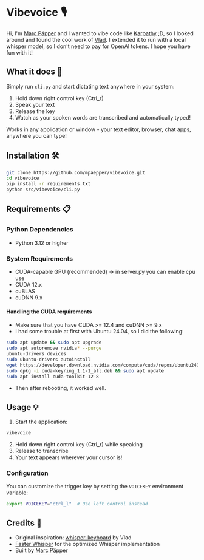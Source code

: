 # Vibevoice 🎙️

Hi, I'm [Marc Päpper](https://x.com/mpaepper) and I wanted to vibe code like [Karpathy](https://x.com/karpathy/status/1886192184808149383) ;D, so I looked around and found the cool work of [Vlad](https://github.com/vlad-ds/whisper-keyboard). I extended it to run with a local whisper model, so I don't need to pay for OpenAI tokens.
I hope you have fun with it!

## What it does 🚀

Simply run `cli.py` and start dictating text anywhere in your system:
1. Hold down right control key (Ctrl_r)
2. Speak your text
3. Release the key
4. Watch as your spoken words are transcribed and automatically typed!

Works in any application or window - your text editor, browser, chat apps, anywhere you can type!

## Installation 🛠️

```bash
git clone https://github.com/mpaepper/vibevoice.git
cd vibevoice
pip install -r requirements.txt
python src/vibevoice/cli.py
```

## Requirements 📋

### Python Dependencies
- Python 3.12 or higher

### System Requirements
- CUDA-capable GPU (recommended) -> in server.py you can enable cpu use
- CUDA 12.x
- cuBLAS
- cuDNN 9.x

#### Handling the CUDA requirements

* Make sure that you have CUDA >= 12.4 and cuDNN >= 9.x
* I had some trouble at first with Ubuntu 24.04, so I did the following:

```bash
sudo apt update && sudo apt upgrade
sudo apt autoremove nvidia* --purge
ubuntu-drivers devices
sudo ubuntu-drivers autoinstall
wget https://developer.download.nvidia.com/compute/cuda/repos/ubuntu2404/x86_64/cuda-keyring_1.1-1_all.deb
sudo dpkg -i cuda-keyring_1.1-1_all.deb && sudo apt update
sudo apt install cuda-toolkit-12-8
```

* Then after rebooting, it worked well.

## Usage 💡

1. Start the application:
```bash
vibevoice
```

2. Hold down right control key (Ctrl_r) while speaking
3. Release to transcribe
4. Your text appears wherever your cursor is!

### Configuration

You can customize the trigger key by setting the `VOICEKEY` environment variable:
```bash
export VOICEKEY="ctrl_l"  # Use left control instead
```

## Credits 🙏

- Original inspiration: [whisper-keyboard](https://github.com/vlad-ds/whisper-keyboard) by Vlad
- [Faster Whisper](https://github.com/guillaumekln/faster-whisper) for the optimized Whisper implementation
- Built by [Marc Päpper](https://www.paepper.com)